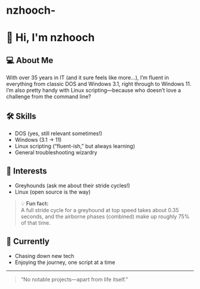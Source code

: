 # nzhooch-

# 👋 Hi, I'm nzhooch

## 💻 About Me
With over 35 years in IT (and it sure feels like more...), I’m fluent in everything from classic DOS and Windows 3.1, right through to Windows 11. I’m also pretty handy with Linux scripting—because who doesn’t love a challenge from the command line?

## 🛠️ Skills
- DOS (yes, still relevant sometimes!)
- Windows (3.1 → 11)
- Linux scripting (“fluent-ish,” but always learning)
- General troubleshooting wizardry

## 🐾 Interests
- Greyhounds (ask me about their stride cycles!)
- Linux (open source is the way)

> 💡 **Fun fact:**  
> A full stride cycle for a greyhound at top speed takes about 0.35 seconds, and the airborne phases (combined) make up roughly 75% of that time.

## 🌱 Currently
- Chasing down new tech
- Enjoying the journey, one script at a time

---

> “No notable projects—apart from life itself.”

<!--
Feel free to reach out here on GitHub; I tend to avoid social media, but I’m always happy to connect over code or canines!
-->
